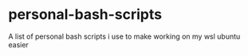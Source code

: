 # personal-bash-scripts
A list of personal bash scripts i use to make working on my wsl ubuntu easier
